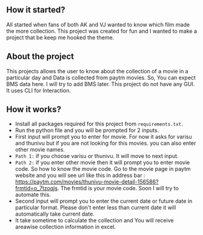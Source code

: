 ## How it started? ##
  All started when fans of both AK and VJ wanted to know which film made the more collection. This project was created for fun and I wanted to make a project that be keep me hooked the theme.
  
## About the project ##
This projects allows the user to know about the collection of a movie in a particular day and Data is collected from paytm movies. So, You can expect BMS data here. I will try to add BMS later. This project do not have any GUI. It uses CLI for Interaction.

## How it works? ##

- Install all packages required for this project from ````requirements.txt````.
- Run the python file and you will be prompted for 2 inputs.
- First input will prompt you to enter for movie. For now it asks for varisu and thunivu but if you are not looking for this movies. you can also enter other movie names.
- ````Path 1:```` if you choose varisu or thunivu. It will move to next input.
- ````Path 2:```` if you enter other movie then it will prompt you to enter movie code. So how to know the movie code. Go to the movie page in paytm website and you will see url like this in address bar : https://paytm.com/movies/thunivu-movie-detail-156586?frmtid=o_7tzoqjs. The frmtid is your movie code. Soon I will try to automate this.
- Second input will prompt you to enter the current date or future date in particular format. Please don't enter less than current date it will automatically take current date.
- It take sometime to calculate the collection and You will receive areawise collection information in excel.
